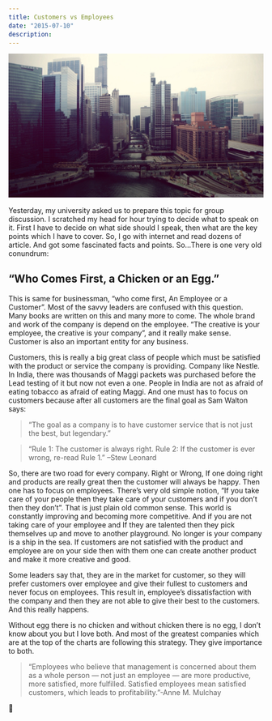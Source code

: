 ```yaml
---
title: Customers vs Employees
date: "2015-07-10"
description:
---
```


![Customers vs Employees](./customer-employee.jpeg)

Yesterday, my university asked us to prepare this topic for group discussion. I scratched my head for hour trying to decide what to speak on it. First I have to decide on what side should I speak, then what are the key points which I have to cover. So, I go with internet and read dozens of article. And got some fascinated facts and points. So…There is one very old conundrum:

## “Who Comes First, a Chicken or an Egg.”

This is same for businessman, “who come first, An Employee or a Customer”. Most of the savvy leaders are confused with this question. Many books are written on this and many more to come. The whole brand and work of the company is depend on the employee. “The creative is your employee, the creative is your company”, and it really make sense. Customer is also an important entity for any business.

Customers, this is really a big great class of people which must be satisfied with the product or service the company is providing. Company like Nestle. In India, there was thousands of Maggi packets was purchased before the Lead testing of it but now not even a one. People in India are not as afraid of eating tobacco as afraid of eating Maggi. And one must has to focus on customers because after all customers are the final goal as Sam Walton says:

> “The goal as a company is to have customer service that is not just the best, but legendary.”

> “Rule 1: The customer is always right. Rule 2: If the customer is ever wrong, re-read Rule 1.” –Stew Leonard

So, there are two road for every company. Right or Wrong, If one doing right and products are really great then the customer will always be happy. Then one has to focus on employees. There’s very old simple notion, “If you take care of your people then they take care of your customers and if you don’t then they don’t”. That is just plain old common sense. This world is constantly improving and becoming more competitive. And if you are not taking care of your employee and If they are talented then they pick themselves up and move to another playground. No longer is your company is a ship in the sea. If customers are not satisfied with the product and employee are on your side then with them one can create another product and make it more creative and good.

Some leaders say that, they are in the market for customer, so they will prefer customers over employee and give their fullest to customers and never focus on employees. This result in, employee’s dissatisfaction with the company and then they are not able to give their best to the customers. And this really happens.

Without egg there is no chicken and without chicken there is no egg, I don’t know about you but I love both. And most of the greatest companies which are at the top of the charts are following this strategy. They give importance to both.

> “Employees who believe that management is concerned about them as a whole person — not just an employee — are more productive, more satisfied, more fulfilled. Satisfied employees mean satisfied customers, which leads to profitability.”-Anne M. Mulchay

🙏

